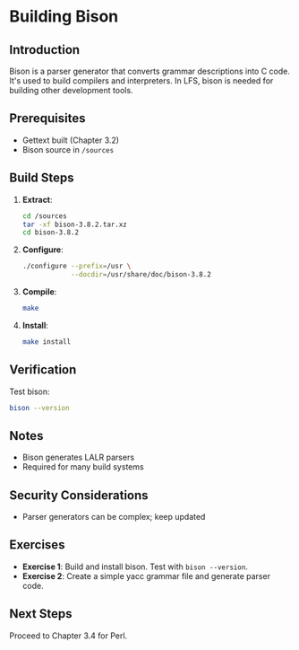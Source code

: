 # Building Bison

## Introduction

Bison is a parser generator that converts grammar descriptions into C code. It's used to build compilers and interpreters. In LFS, bison is needed for building other development tools.

## Prerequisites

- Gettext built (Chapter 3.2)
- Bison source in `/sources`

## Build Steps

1. **Extract**:

   ```bash
   cd /sources
   tar -xf bison-3.8.2.tar.xz
   cd bison-3.8.2
   ```

2. **Configure**:

   ```bash
   ./configure --prefix=/usr \
               --docdir=/usr/share/doc/bison-3.8.2
   ```

3. **Compile**:

   ```bash
   make
   ```

4. **Install**:
   ```bash
   make install
   ```

## Verification

Test bison:

```bash
bison --version
```

## Notes

- Bison generates LALR parsers
- Required for many build systems

## Security Considerations

- Parser generators can be complex; keep updated

## Exercises

- **Exercise 1**: Build and install bison. Test with `bison --version`.
- **Exercise 2**: Create a simple yacc grammar file and generate parser code.

## Next Steps

Proceed to Chapter 3.4 for Perl.
